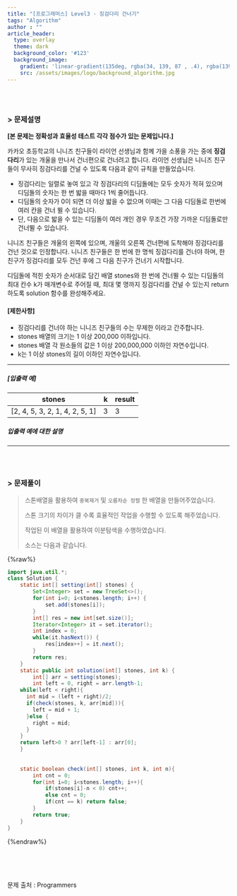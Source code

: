 ```yaml
---
title: "[프로그래머스] Level3 - 징검다리 건너기"
tags: "Algorithm"
author : ""
article_header:
  type: overlay
  theme: dark
  background_color: '#123'
  background_image:
    gradient: 'linear-gradient(135deg, rgba(34, 139, 87 , .4), rgba(139, 34, 139, .4))'
    src: /assets/images/logo/background_algorithm.jpg
---
```






###### <br/>

### > 문제설명

**[본 문제는 정확성과 효율성 테스트 각각 점수가 있는 문제입니다.]**

카카오 초등학교의 니니즈 친구들이 라이언 선생님과 함께 가을 소풍을 가는 중에 **징검다리**가 있는 개울을 만나서 건너편으로 건너려고 합니다. 라이언 선생님은 니니즈 친구들이 무사히 징검다리를 건널 수 있도록 다음과 같이 규칙을 만들었습니다.

- 징검다리는 일렬로 놓여 있고 각 징검다리의 디딤돌에는 모두 숫자가 적혀 있으며 디딤돌의 숫자는 한 번 밟을 때마다 1씩 줄어듭니다.
- 디딤돌의 숫자가 0이 되면 더 이상 밟을 수 없으며 이때는 그 다음 디딤돌로 한번에 여러 칸을 건너 뛸 수 있습니다.
- 단, 다음으로 밟을 수 있는 디딤돌이 여러 개인 경우 무조건 가장 가까운 디딤돌로만 건너뛸 수 있습니다.

니니즈 친구들은 개울의 왼쪽에 있으며, 개울의 오른쪽 건너편에 도착해야 징검다리를 건넌 것으로 인정합니다.
니니즈 친구들은 한 번에 한 명씩 징검다리를 건너야 하며, 한 친구가 징검다리를 모두 건넌 후에 그 다음 친구가 건너기 시작합니다.

디딤돌에 적힌 숫자가 순서대로 담긴 배열 stones와 한 번에 건너뛸 수 있는 디딤돌의 최대 칸수 k가 매개변수로 주어질 때, 최대 몇 명까지 징검다리를 건널 수 있는지 return 하도록 solution 함수를 완성해주세요.

#### **[제한사항]**

- 징검다리를 건너야 하는 니니즈 친구들의 수는 무제한 이라고 간주합니다.
- stones 배열의 크기는 1 이상 200,000 이하입니다.
- stones 배열 각 원소들의 값은 1 이상 200,000,000 이하인 자연수입니다.
- k는 1 이상 stones의 길이 이하인 자연수입니다.

------

##### **[입출력 예]**

| stones                         | k    | result |
| ------------------------------ | ---- | ------ |
| [2, 4, 5, 3, 2, 1, 4, 2, 5, 1] | 3    | 3      |

##### **입출력 예에 대한 설명**

------

<br>

<br>



### > 문제풀이

> 스톤배열을 활용하여 `중복제거` 및 `오름차순 정렬` 한 배열을 만들어주었습니다.
>
> 스톤 크기의 차이가 클 수록 효율적인 작업을 수행할 수 있도록 해주었습니다.
>
> 작업된 이 배열을 활용하여 이분탐색을 수행하였습니다.
>
> 소스는 다음과 같습니다.

{%raw%}

```java
import java.util.*;
class Solution {
    static int[] setting(int[] stones) {
		Set<Integer> set = new TreeSet<>();								// 중복제거 및 오름차순 정렬을 위해 TreeSet 사용.
		for(int i=0; i<stones.length; i++) {
			set.add(stones[i]);
		}
		int[] res = new int[set.size()];
		Iterator<Integer> it = set.iterator();
		int index = 0;
		while(it.hasNext()) {
			res[index++] = it.next();
		}
		return res;
	}
	static public int solution(int[] stones, int k) {
		int[] arr = setting(stones);
		int left = 0, right = arr.length-1;
    while(left < right){															// 중복제거 및 정렬된 스톤배열을 활용하여 이분탐색 수행.
      int mid = (left + right)/2;
      if(check(stones, k, arr[mid])){
        left = mid + 1;
      }else {
        right = mid;
      }
    }
    return left>0 ? arr[left-1] : arr[0];							
    }
    
    
    static boolean check(int[] stones, int k, int n){
        int cnt = 0;
        for(int i=0; i<stones.length; i++){
            if(stones[i]-n < 0) cnt++;
            else cnt = 0;
            if(cnt == k) return false;
        }
        return true;
    }
}
```

{%endraw%}

<br/>

<br/>

<br/>

문제 출처 : Programmers

<br/>

<br/>

<br/>
